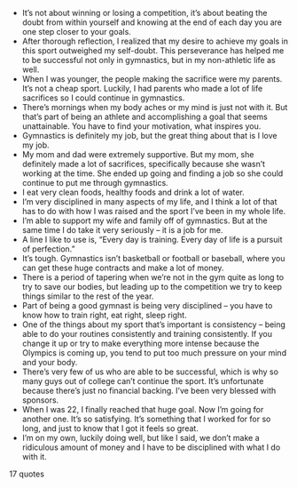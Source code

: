 - It’s not about winning or losing a competition, it’s about beating the doubt from within yourself and knowing at the end of each day you are one step closer to your goals.
 - After thorough reflection, I realized that my desire to achieve my goals in this sport outweighed my self-doubt. This perseverance has helped me to be successful not only in gymnastics, but in my non-athletic life as well.
 - When I was younger, the people making the sacrifice were my parents. It’s not a cheap sport. Luckily, I had parents who made a lot of life sacrifices so I could continue in gymnastics.
 - There’s mornings when my body aches or my mind is just not with it. But that’s part of being an athlete and accomplishing a goal that seems unattainable. You have to find your motivation, what inspires you.
 - Gymnastics is definitely my job, but the great thing about that is I love my job.
 - My mom and dad were extremely supportive. But my mom, she definitely made a lot of sacrifices, specifically because she wasn’t working at the time. She ended up going and finding a job so she could continue to put me through gymnastics.
 - I eat very clean foods, healthy foods and drink a lot of water.
 - I’m very disciplined in many aspects of my life, and I think a lot of that has to do with how I was raised and the sport I’ve been in my whole life.
 - I’m able to support my wife and family off of gymnastics. But at the same time I do take it very seriously – it is a job for me.
 - A line I like to use is, “Every day is training. Every day of life is a pursuit of perfection.”
 - It’s tough. Gymnastics isn’t basketball or football or baseball, where you can get these huge contracts and make a lot of money.
 - There is a period of tapering when we’re not in the gym quite as long to try to save our bodies, but leading up to the competition we try to keep things similar to the rest of the year.
 - Part of being a good gymnast is being very disciplined – you have to know how to train right, eat right, sleep right.
 - One of the things about my sport that’s important is consistency – being able to do your routines consistently and training consistently. If you change it up or try to make everything more intense because the Olympics is coming up, you tend to put too much pressure on your mind and your body.
 - There’s very few of us who are able to be successful, which is why so many guys out of college can’t continue the sport. It’s unfortunate because there’s just no financial backing. I’ve been very blessed with sponsors.
 - When I was 22, I finally reached that huge goal. Now I’m going for another one. It’s so satisfying. It’s something that I worked for for so long, and just to know that I got it feels so great.
 - I’m on my own, luckily doing well, but like I said, we don’t make a ridiculous amount of money and I have to be disciplined with what I do with it.

17 quotes